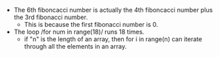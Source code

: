 - The 6th fiboncacci number is actually the 4th fiboncacci number plus the 3rd fibonacci number.
  - This is because the first fibonacci number is 0.
- The loop /for num in range(18)/ runs 18 times.
  - if "n" is the length of an array, then for i in range(n) can iterate through all the elements in an array.
